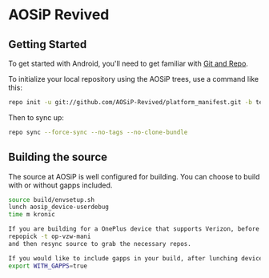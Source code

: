 AOSiP Revived
===========

Getting Started
---------------

To get started with Android, you'll need to get
familiar with [Git and Repo](http://source.android.com/source/using-repo.html).

To initialize your local repository using the AOSiP trees, use a command like this:

```bash
repo init -u git://github.com/AOSiP-Revived/platform_manifest.git -b ten
```
Then to sync up:
```bash
repo sync --force-sync --no-tags --no-clone-bundle
```

Building the source
---------------

The source at AOSiP is well configured for building. You can choose to build with or without gapps included.

```bash
source build/envsetup.sh
lunch aosip_device-userdebug
time m kronic

If you are building for a OnePlus device that supports Verizon, before lunching device enter:
repopick -t op-vzw-mani
and then resync source to grab the necessary repos.

If you would like to include gapps in your build, after lunching device enter:
export WITH_GAPPS=true
```
